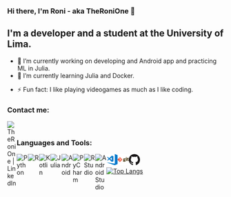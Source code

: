 ### Hi there, I'm Roni - aka TheRoniOne 👋

## I'm a developer and a student at the University of Lima.

- 🔭 I’m currently working on developing and Android app and practicing ML in Julia.
- 🌱 I’m currently learning Julia and Docker.
<!-- - 👯 I’m looking to collaborate on ...
- 🤔 I’m looking for help with ...
- 💬 Ask me about ... -->
- ⚡ Fun fact: I like playing videogames as much as I like coding.

### Contact me:
[<img align="left" alt="TheRoniOne | LinkedIn" width="22px" src="https://content.linkedin.com/content/dam/me/business/en-us/amp/brand-site/v2/bg/LI-Bug.svg.original.svg" />][linkedin]
<br />
### Languages and Tools:
<img align="left" alt="Python" width="26px" src="https://upload.wikimedia.org/wikipedia/commons/thumb/c/c3/Python-logo-notext.svg/110px-Python-logo-notext.svg.png" />
<img align="left" alt="R" width="26px" src="https://www.r-project.org/logo/Rlogo.png" />
<img align="left" alt="Kotlin" width="26px" src="https://upload.wikimedia.org/wikipedia/commons/b/b5/Kotlin-logo.png" />
<img align="left" alt="Julia" width="26px" src="https://github.com/JuliaLang/julia-logo-graphics/raw/master/images/julia-logo-color.png" />
<img align="left" alt="Android" width="26px" src="https://source.android.com/setup/images/Android_symbol_green_RGB.png" />
<img align="left" alt="PyCharm" width="26px" src="https://upload.wikimedia.org/wikipedia/commons/thumb/a/a1/PyCharm_Logo.svg/512px-PyCharm_Logo.svg.png" />
<img align="left" alt="RStudio" width="26px" src="https://d33wubrfki0l68.cloudfront.net/521a038ed009b97bf73eb0a653b1cb7e66645231/8e3fd/assets/img/rstudio-icon.png" />
<img align="left" alt="Android Studio" width="26px" src="https://upload.wikimedia.org/wikipedia/commons/thumb/3/34/Android_Studio_icon.svg/1024px-Android_Studio_icon.svg.png" />
<img align="left" alt="Visual Studio Code" width="26px" src="https://raw.githubusercontent.com/github/explore/80688e429a7d4ef2fca1e82350fe8e3517d3494d/topics/visual-studio-code/visual-studio-code.png" />
<img align="left" alt="Git" width="26px" src="https://raw.githubusercontent.com/github/explore/80688e429a7d4ef2fca1e82350fe8e3517d3494d/topics/git/git.png" />
<img align="left" alt="GitHub" width="26px" src="https://raw.githubusercontent.com/github/explore/78df643247d429f6cc873026c0622819ad797942/topics/github/github.png" />

<br>

[![Top Langs](https://github-readme-stats.vercel.app/api/top-langs/?username=theronione&hide=ruby,racket)](https://github.com/anuraghazra/github-readme-stats)

[linkedin]: https://www.linkedin.com/in/ronald-daniel-gamez-vigo
